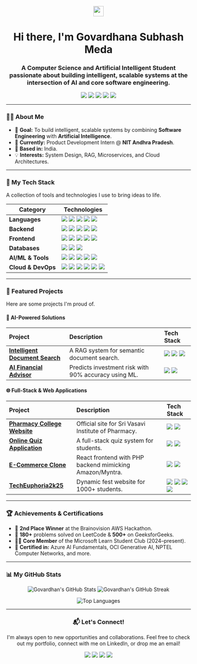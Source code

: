 <div align="center">
  <img src="https://media.giphy.com/media/hvRJCLFzcasrR4ia7z/giphy.gif" width="28">
  <h1 align="center">Hi there, I'm Govardhana Subhash Meda</h1>
  <h3 align="center"> A Computer Science and Artificial Intelligent Student  passionate about building intelligent, scalable systems at the intersection of AI and core software engineering.</h3>
</div>

<p align="center">
  <!-- ⬅️ Add your portfolio link here -->
  <a href="https://govardhan-subhash.github.io/portfolio/"><img src="https://img.shields.io/badge/My_Portfolio-8A2BE2?style=for-the-badge&logo=read-the-docs&logoColor=white"/></a>
  <a href="https://www.linkedin.com/in/govardhana-subhash-9392676529k/"><img src="https://img.shields.io/badge/LinkedIn-0077B5?style=for-the-badge&logo=linkedin&logoColor=white"/></a>
  <a href="mailto:govardhanasubhashmeda@gmail.com"><img src="https://img.shields.io/badge/Gmail-D14836?style=for-the-badge&logo=gmail&logoColor=white"/></a>
  <a href="https://leetcode.com/u/G_Subhash/"><img src="https://img.shields.io/badge/LeetCode-FFA116?style=for-the-badge&logo=LeetCode&logoColor=black"/></a>
  <a href="https://www.geeksforgeeks.org/user/subhashsuo86o/"><img src="https://img.shields.io/badge/GeeksforGeeks-298D46?style=for-the-badge&logo=geeksforgeeks&logoColor=white"/></a>
</p>

---

### 👨‍💻 About Me

- 🎯 **Goal:** To build intelligent, scalable systems by combining **Software Engineering** with **Artificial Intelligence**.
- 💼 **Currently:** Product Development Intern @ **NIT Andhra Pradesh**.
- 📍 **Based in:** India.
- 💡 **Interests:** System Design, RAG, Microservices, and Cloud Architectures.

---

### 🚀 My Tech Stack

A collection of tools and technologies I use to bring ideas to life.

| Category           | Technologies                                                                                                                                                                                                                                                              |
|--------------------|---------------------------------------------------------------------------------------------------------------------------------------------------------------------------------------------------------------------------------------------------------------------------|
| **Languages**      | <img src="https://img.shields.io/badge/Java-ED8B00?style=for-the-badge&logo=openjdk&logoColor=white"> <img src="https://img.shields.io/badge/Python-3776AB?style=for-the-badge&logo=python&logoColor=white"> <img src="https://img.shields.io/badge/C++-00599C?style=for-the-badge&logo=c%2B%2B&logoColor=white"> <img src="https://img.shields.io/badge/SQL-4479A1?style=for-the-badge&logo=postgresql&logoColor=white"> <img src="https://img.shields.io/badge/PHP-777BB4?style=for-the-badge&logo=php&logoColor=white">                                                                |
| **Backend**        | <img src="https://img.shields.io/badge/Spring_Boot-6DB33F?style=for-the-badge&logo=spring-boot&logoColor=white"> <img src="https://img.shields.io/badge/Django-092E20?style=for-the-badge&logo=django&logoColor=white"> <img src="https://img.shields.io/badge/Flask-000000?style=for-the-badge&logo=flask&logoColor=white"> <img src="https://img.shields.io/badge/Microservices-525252?style=for-the-badge&logo=redhat&logoColor=white"> <img src="https://img.shields.io/badge/REST_APIs-0277BD?style=for-the-badge&logo=swagger&logoColor=white"> |
| **Frontend**       | <img src="https://img.shields.io/badge/React-61DAFB?style=for-the-badge&logo=react&logoColor=black"> <img src="https://img.shields.io/badge/JavaScript-F7DF1E?style=for-the-badge&logo=javascript&logoColor=black"> <img src="https://img.shields.io/badge/HTML5-E34F26?style=for-the-badge&logo=html5&logoColor=white"> <img src="https://img.shields.io/badge/CSS3-1572B6?style=for-the-badge&logo=css3&logoColor=white"> <img src="https://img.shields.io/badge/Bootstrap-7952B3?style=for-the-badge&logo=bootstrap&logoColor=white"> |
| **Databases**      | <img src="https://img.shields.io/badge/PostgreSQL-4169E1?style=for-the-badge&logo=postgresql&logoColor=white"> <img src="https://img.shields.io/badge/MySQL-4479A1?style=for-the-badge&logo=mysql&logoColor=white"> <img src="https://img.shields.io/badge/MongoDB-47A248?style=for-the-badge&logo=mongodb&logoColor=white">                                                                                                                                                                                                                                                        |
| **AI/ML & Tools**  | <img src="https://img.shields.io/badge/scikit--learn-F7931E?style=for-the-badge&logo=scikit-learn&logoColor=white"> <img src="https://img.shields.io/badge/OpenAI-412991?style=for-the-badge&logo=openai&logoColor=white"> <img src="https://img.shields.io/badge/Pinecone-3B77F4?style=for-the-badge&logo=pinecone&logoColor=white"> <img src="https://img.shields.io/badge/FAISS-4A90E2?style=for-the-badge&logo=facebook&logoColor=white"> <img src="https://img.shields.io/badge/Generative_AI-8A2BE2?style=for-the-badge&logo=google-gemini&logoColor=white">                               |
| **Cloud & DevOps** | <img src="https://img.shields.io/badge/Amazon_AWS-232F3E?style=for-the-badge&logo=amazon-aws&logoColor=white"> <img src="https://img.shields.io/badge/Docker-2496ED?style=for-the-badge&logo=docker&logoColor=white"> <img src="https://img.shields.io/badge/Postman-FF6C37?style=for-the-badge&logo=postman&logoColor=white"> <img src="https://img.shields.io/badge/GitHub-181717?style=for-the-badge&logo=github&logoColor=white"> <img src="https://img.shields.io/badge/Git-F05032?style=for-the-badge&logo=git&logoColor=white"> <img src="https://img.shields.io/badge/Linux-FCC624?style=for-the-badge&logo=linux&logoColor=black"> |

---

### 🌟 Featured Projects

Here are some projects I'm proud of.

#### 🧠 AI-Powered Solutions
| Project | Description | Tech Stack |
| :--- | :--- | :--- |
| **[Intelligent Document Search](https://github.com/Govardhan-subhash/IntellDocSearch)** | A RAG system for semantic document search. | <img src="https://img.shields.io/badge/Spring_Boot-6DB33F?style=flat&logo=spring-boot&logoColor=white"> <img src="https://img.shields.io/badge/Python-3776AB?style=flat&logo=python&logoColor=white"> <img src="https://img.shields.io/badge/Pinecone-3B77F4?style=flat&logo=pinecone&logoColor=white"> |
| **[AI Financial Advisor](https://github.com/Govardhan-subhash/AI-financial_Advisory)** | Predicts investment risk with 90% accuracy using ML. | <img src="https://img.shields.io/badge/Flask-000000?style=flat&logo=flask&logoColor=white"> <img src="https://img.shields.io/badge/scikit--learn-F7931E?style=flat&logo=scikit-learn&logoColor=white"> |

#### 🌐 Full-Stack & Web Applications
| Project | Description | Tech Stack |
| :--- | :--- | :--- |
| **[Pharmacy College Website](https://svips.ac.in)** | Official site for Sri Vasavi Institute of Pharmacy. | <img src="https://img.shields.io/badge/React-61DAFB?style=flat&logo=react&logoColor=black"> <img src="https://img.shields.io/badge/PHP-777BB4?style=flat&logo=php&logoColor=white"> |
| **[Online Quiz Application](https://github.com/Govardhan-subhash/onlinequizapplication)** | A full-stack quiz system for students. | <img src="https://img.shields.io/badge/Spring_Boot-6DB33F?style=flat&logo=spring-boot&logoColor=white"> <img src="https://img.shields.io/badge/PostgreSQL-4169E1?style=flat&logo=postgresql&logoColor=white"> |
| **[E-Commerce Clone](https://github.com/Govardhan-subhash/React-e-Commerce)** | React frontend with PHP backend mimicking Amazon/Myntra. | <img src="https://img.shields.io/badge/React-61DAFB?style=flat&logo=react&logoColor=black"> <img src="https://img.shields.io/badge/PHP-777BB4?style=flat&logo=php&logoColor=white"> |
| **[TechEuphoria2k25](https://github.com/Govardhan-subhash/TechEuphoria2k25)** | Dynamic fest website for 1000+ students. | <img src="https://img.shields.io/badge/TypeScript-F7DF1E?style=flat&logo=javascript&logoColor=black"> <img src="https://img.shields.io/badge/Bootstrap-7952B3?style=flat&logo=bootstrap&logoColor=white"> <img src="https://img.shields.io/badge/React-61DAFB?style=flat&logo=react&logoColor=black"> <img src="https://img.shields.io/badge/Vue-61DAFB?style=flat&logo=react&logoColor=black">|

---

### 🏆 Achievements & Certifications

- 🥈 **2nd Place Winner** at the Brainovision AWS Hackathon.
- 🧩 **180+** problems solved on LeetCode & **500+** on GeeksforGeeks.
- 👨‍🏫 **Core Member** of the Microsoft Learn Student Club (2024–present).
- 📜 **Certified in:** Azure AI Fundamentals, OCI Generative AI, NPTEL Computer Networks, and more.

---

### 📊 My GitHub Stats

<p align="center">
  <img src="https://github-readme-stats.vercel.app/api?username=Govardhan-subhash&show_icons=true&theme=tokyonight&hide_border=true&include_all_commits=true&count_private=true" alt="Govardhan's GitHub Stats" />
  <img src="https://github-readme-streak-stats.herokuapp.com/?user=Govardhan-subhash&theme=tokyonight&hide_border=true" alt="Govardhan's GitHub Streak" />
</p>

<p align="center">
  <img src="https://github-readme-stats.vercel.app/api/top-langs/?username=Govardhan-subhash&layout=compact&theme=tokyonight&hide_border=true" alt="Top Languages" />
</p>

---
<div align="center">
<h3>📬 Let's Connect!</h3>
<p>I'm always open to new opportunities and collaborations. Feel free to check out my portfolio, connect with me on LinkedIn, or drop me an email!</p>
<p>
  <!-- ⬅️ Add your portfolio link here -->
  <a href="https://govardhan-subhash.github.io/portfolio/"><img src="https://img.shields.io/badge/My_Portfolio-8A2BE2?style=for-the-badge&logo=read-the-docs&logoColor=white"/></a>
  <a href="https://www.linkedin.com/in/govardhana-subhash-9392676529k/"><img src="https://img.shields.io/badge/LinkedIn-0077B5?style=for-the-badge&logo=linkedin&logoColor=white"/></a>
  <a href="mailto:govardhanasubhashmeda@gmail.com"><img src="https://img.shields.io/badge/Gmail-D14836?style=for-the-badge&logo=gmail&logoColor=white"/></a>
  <a href="https://github.com/Govardhan-subhash"><img src="https://img.shields.io/badge/GitHub-181717?style=for-the-badge&logo=github&logoColor=white"/></a>
</p>
</div>
